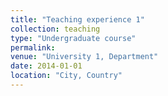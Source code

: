 ```yaml
---
title: "Teaching experience 1"
collection: teaching
type: "Undergraduate course"
permalink: 
venue: "University 1, Department"
date: 2014-01-01
location: "City, Country"
---
```



